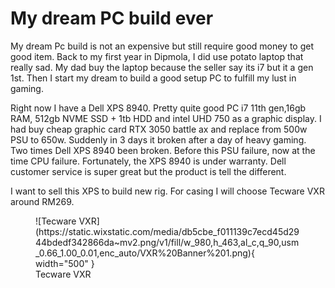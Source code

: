 # My dream PC build ever

My dream Pc build is not an expensive but still require good money to get good item. Back to my first year in Dipmola, I did use potato laptop that really sad. My dad buy the laptop because the seller say its i7 but it a gen 1st. Then I start my dream to build a good setup PC to fulfill my lust in gaming. 

Right now I have a Dell XPS 8940. Pretty quite good PC i7 11th gen,16gb RAM, 512gb NVME SSD + 1tb HDD and intel UHD 750 as a graphic display. I had buy cheap graphic card RTX 3050 battle ax and replace from 500w PSU to 650w. Suddenly in 3 days it broken after a day of heavy gaming. Two times Dell XPS 8940 been broken. Before this PSU failure, now at the time CPU failure. Fortunately, the XPS 8940 is under warranty. Dell customer service is super great but the product is tell the different.

I want to sell this XPS to build new rig. For casing I will choose Tecware VXR around RM269.  

<figure markdown> 
  ![Tecware VXR](https://static.wixstatic.com/media/db5cbe_f011139c7ecd45d2944bdedf342866da~mv2.png/v1/fill/w_980,h_463,al_c,q_90,usm_0.66_1.00_0.01,enc_auto/VXR%20Banner%201.png){ width="500" }
  <figcaption>Tecware VXR</figcaption>
</figure>
